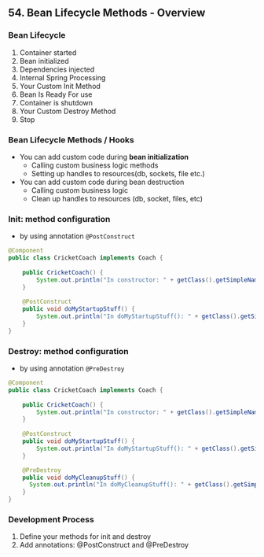 ## 54. Bean Lifecycle Methods - Overview

### Bean Lifecycle
1. Container started
2. Bean initialized 
3. Dependencies injected
4. Internal Spring Processing 
5. Your Custom Init Method
6. Bean Is Ready For use 
7. Container is shutdown
8. Your Custom Destroy Method
9. Stop

### Bean Lifecycle Methods / Hooks
* You can add custom code during **bean initialization**
  * Calling custom business logic methods 
  * Setting up handles to resources(db, sockets, file etc.)
* You can add custom code during bean destruction 
  * Calling custom business logic 
  * Clean up handles to resources (db, socket, files, etc)

### Init: method configuration
* by using annotation `@PostConstruct`
```java
@Component
public class CricketCoach implements Coach {
    
    public CricketCoach() {
        System.out.println("In constructor: " + getClass().getSimpleName());
    }
    
    @PostConstruct
    public void doMyStartupStuff() {
        System.out.println("In doMyStartupStuff(): " + getClass().getSimpleName());
    }
}
```

### Destroy: method configuration
* by using annotation `@PreDestroy`
```java
@Component
public class CricketCoach implements Coach {
    
    public CricketCoach() {
        System.out.println("In constructor: " + getClass().getSimpleName());
    }
    
    @PostConstruct
    public void doMyStartupStuff() {
        System.out.println("In doMyStartupStuff(): " + getClass().getSimpleName());
    }

    @PreDestroy
    public void doMyCleanupStuff() {
      System.out.println("In doMyCleanupStuff(): " + getClass().getSimpleName());
    }
}
```

### Development Process 
1. Define your methods for init and destroy 
2. Add annotations: @PostConstruct and @PreDestroy